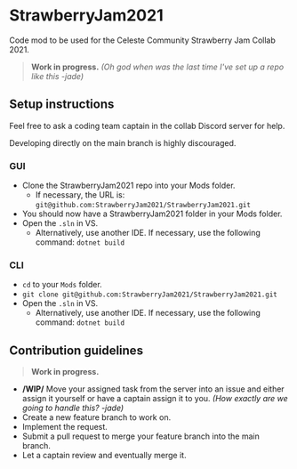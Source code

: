 # StrawberryJam2021
Code mod to be used for the Celeste Community Strawberry Jam Collab 2021.

> **Work in progress.** *(Oh god when was the last time I've set up a repo like this -jade)*

## Setup instructions

Feel free to ask a coding team captain in the collab Discord server for help.

Developing directly on the main branch is highly discouraged.

### GUI
- Clone the StrawberryJam2021 repo into your Mods folder.
  - If necessary, the URL is: `git@github.com:StrawberryJam2021/StrawberryJam2021.git`
- You should now have a StrawberryJam2021 folder in your Mods folder.
- Open the `.sln` in VS.
  - Alternatively, use another IDE. If necessary, use the following command: `dotnet build`

### CLI
- `cd` to your `Mods` folder.
- `git clone git@github.com:StrawberryJam2021/StrawberryJam2021.git`
- Open the `.sln` in VS.
  - Alternatively, use another IDE. If necessary, use the following command: `dotnet build`


## Contribution guidelines

> **Work in progress.**

- **/WIP/** Move your assigned task from the server into an issue and either assign it yourself or have a captain assign it to you. *(How exactly are we going to handle this? -jade)*
- Create a new feature branch to work on.
- Implement the request.
- Submit a pull request to merge your feature branch into the main branch.
- Let a captain review and eventually merge it.
